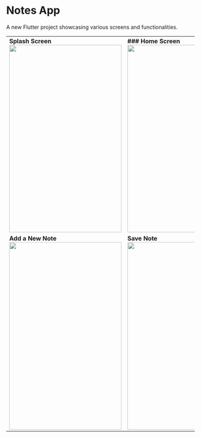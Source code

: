 # Notes App

A new Flutter project showcasing various screens and functionalities.

<table>
  <tr>
    <td>
      <b>Splash Screen</b><br>
      <img src="https://github.com/Yousif-M-M-H/my_notes_app/assets/63748976/1116f1b6-fc6c-4be9-b303-bbf4f5f4d609" width="300" height="500">
    </td>
    <td>
      <b>### Home Screen</b><br>
      <img src="https://github.com/Yousif-M-M-H/my_notes_app/assets/63748976/650aa2e6-8ad8-4f09-8168-7e8fa37d03b4" width="300" height="500">
    </td>
  </tr>
  <tr>
    <td>
      <b>Add a New Note</b><br>
      <img src="https://github.com/Yousif-M-M-H/my_notes_app/assets/63748976/b4164e90-00d7-4e0a-b73e-7f125ee2dc05" width="300" height="500">
    </td>
    <td>
      <b>Save Note</b><br>
      <img src="https://github.com/Yousif-M-M-H/my_notes_app/assets/63748976/d7ab0a83-3c06-49d2-b6cc-4a99a6a515b2" width="300" height="500">
    </td>
  </tr>
  <!-- Add more rows with two images each -->
</table>
